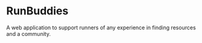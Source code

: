 # RunBuddies
A web application to support runners of any experience in finding resources and a community.
